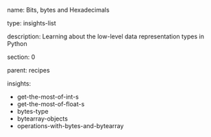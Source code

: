 name: Bits, bytes and Hexadecimals

type: insights-list

description: Learning about the low-level data representation types in Python

section: 0

parent: recipes

insights:
  - get-the-most-of-int-s
  - get-the-most-of-float-s
  - bytes-type
  - bytearray-objects
  - operations-with-bytes-and-bytearray
